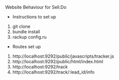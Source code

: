 Website Behaviour for Sell.Do

* Instructions to set up

1) git clone 
2) bundle install
3) rackup config.ru

* Routes set up

1) http://localhost:9292/public/javascripts/tracker.js
2) http://localhost:9292/public/html/index.html
3) http://localhost:9292/track
4) http://localhost:9292/track/:lead_id/info

